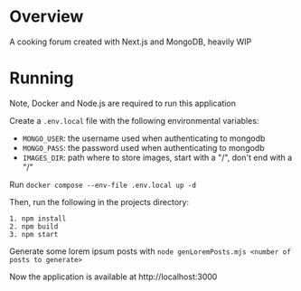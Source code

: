 # Overview

A cooking forum created with Next.js and MongoDB, heavily WIP

# Running 

Note, Docker and Node.js are required to run this application

Create a `.env.local` file with the following environmental variables:
- `MONGO_USER`: the username used when authenticating to mongodb
- `MONGO_PASS`: the password used when authenticating to mongodb
- `IMAGES_DIR`: path where to store images, start with a "/", don't end with a "/"

Run `docker compose --env-file .env.local up -d`

Then, run the following in the projects directory:

    1. npm install
    2. npm build
    3. npm start

Generate some lorem ipsum posts with `node genLoremPosts.mjs <number of posts to generate>`

Now the application is available at http://localhost:3000
